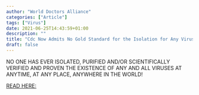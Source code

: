 ```yaml
---
author: "World Doctors Alliance"
categories: ["Article"]
tags: ["Virus"]
date: 2021-06-25T14:43:59+01:00
description: ""
title: "Cdc Now Admits No Gold Standard for the Isolation for Any Virus"
draft: false
---
```


NO ONE HAS EVER ISOLATED, PURIFIED AND/OR SCIENTIFICALLY VERIFIED AND PROVEN THE EXISTENCE OF ANY AND ALL VIRUSES AT ANYTIME, AT ANY PLACE, ANYWHERE IN THE WORLD!  

[READ HERE:](https://www.drrobertyoung.com/post/cdc-now-admits-no-gold-standard-for-the-isolation-for-any-virus)

